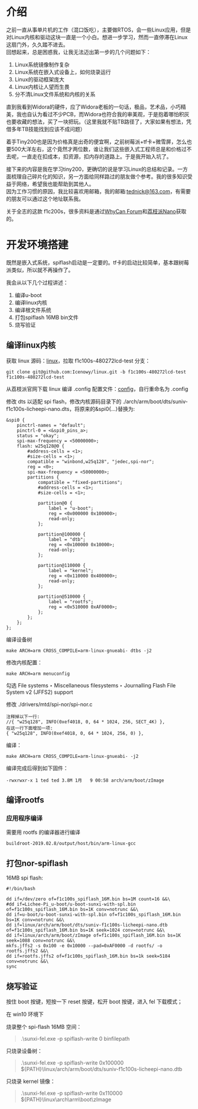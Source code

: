 # 介绍
之前一直从事单片机的工作（混口饭吃），主要做RTOS，会一些Linux应用，但是对Linux内核和驱动这块一直是一个小白。想进一步学习，然而一直停滞在Linux这扇门外，久久踏不进去。<br>
回想起来，总是困惑我，让我无法迈出第一步的几个问题如下：
1. Linux系统镜像制作复杂
2. Linux系统在嵌入式设备上，如何烧录运行
3. Linux的驱动框架庞大
4. Linux内核让人望而生畏
5. 分不清Linux文件系统和内核的关系

直到我看到Widora的硬件，应了Widora老板的一句话，极品，艺术品，小巧精美，我也自认为看过不少PCB，而Widora也符合我的审美观，于是抱着哪怕积灰也要收藏的想法，买了一块把玩。（这里我就不贴TB路径了，大家如果有想法，凭借多年TB技能找到应该不成问题）

着手Tiny200也是因为价格真是出奇的便宜啊，之前树莓派+tf卡+微雪屏，怎么也要500大洋左右，这个竟然才两位数，谁让我们这些嵌入式工程师总是和价格过不去呢，一直走在扣成本，扣资源，扣内存的道路上。于是我开始入坑了。

接下来的内容是我在学习tiny200，更确切的说是学习Linux的总结和记录。一方面梳理自己碎片化的知识，另一方面给同样路过的朋友做个参考。我的很多知识受益于网络，希望我也能帮助到其他人。<br>
因为工作习惯的原因，我比较喜欢用邮箱，我的邮箱:<tednick@163.com>，有需要的朋友可以通过这个地址联系我。

关于全志的这款 f1c200s，很多资料是通过[WhyCan Forum](https://whycan.cn/f_17.html)和[荔枝派Nano](http://nano.lichee.pro/index.html)获取的。

# 开发环境搭建
既然是嵌入式系统，spiflash启动是一定要的。tf卡的启动比较简单，基本跟树莓派类似，所以就不再操作了。<br>

我会从以下几个过程讲述：<br>
1. 编译u-boot<br>
2. 编译linux内核<br>
3. 编译根文件系统<br>
4. 打包spiflash 16MB bin文件<br>
5. 烧写验证<br>

## 编译linux内核
获取 linux 源码：[linux](https://github.com/Icenowy/linux)，拉取 f1c100s-480272lcd-test 分支：
```
git clone git@github.com:Icenowy/linux.git -b f1c100s-480272lcd-test f1c100s-480272lcd-test
```

从荔枝派官网下载 linux 编译 .config 配置文件：[config](http://dl.sipeed.com/LICHEE/Nano/SDK/config)，自行重命名为 .config

修改 dts 以适配 spi flash，修改内核源码目录下的 ./arch/arm/boot/dts/suniv-f1c100s-licheepi-nano.dts，将原来的&spi0{...}替换为:
```
&spi0 {
    pinctrl-names = "default";
    pinctrl-0 = <&spi0_pins_a>;
    status = "okay";
    spi-max-frequency = <50000000>;
    flash: w25q128@0 {
        #address-cells = <1>;
        #size-cells = <1>;
        compatible = "winbond,w25q128", "jedec,spi-nor";
        reg = <0>;   
        spi-max-frequency = <50000000>;
        partitions {
            compatible = "fixed-partitions";
            #address-cells = <1>;
            #size-cells = <1>;

            partition@0 {
                label = "u-boot";
                reg = <0x000000 0x100000>;
                read-only;
            };

            partition@100000 {
                label = "dtb";
                reg = <0x100000 0x10000>;
                read-only;
            };

            partition@110000 {
                label = "kernel";
                reg = <0x110000 0x400000>;
                read-only;
            };

            partition@510000 {
                label = "rootfs";
                reg = <0x510000 0xAF0000>;
            };
        };
    };
};  
```

编译设备树
```
make ARCH=arm CROSS_COMPILE=arm-linux-gnueabi- dtbs -j2
```

修改内核配置：
```
make ARCH=arm menuconfig
```

勾选 File systems ‣ Miscellaneous filesystems ‣ Journalling Flash File System v2 (JFFS2) support

修改 ./drivers/mtd/spi-nor/spi-nor.c
```
注释掉以下一行:
//{ "w25q128", INFO(0xef4018, 0, 64 * 1024, 256, SECT_4K) },
在这一行下面增加一项:
{ "w25q128", INFO(0xef4018, 0, 64 * 1024, 256, 0) },
```

编译：
```
make ARCH=arm CROSS_COMPILE=arm-linux-gnueabi- -j2
```

编译完成后得到如下固件：
```
-rwxrwxr-x 1 ted ted 3.8M 1月   9 00:58 arch/arm/boot/zImage
```

## 编译rootfs

### 应用程序编译
需要用 rootfs 的编译器进行编译
```
buildroot-2019.02.8/output/host/bin/arm-linux-gcc
```

## 打包nor-spiflash
16MB spi flash:
```
#!/bin/bash

dd if=/dev/zero of=f1c100s_spiflash_16M.bin bs=1M count=16 &&\
#dd if=Lichee-Pi_u-boot/u-boot-sunxi-with-spl.bin of=f1c100s_spiflash_16M.bin bs=1K conv=notrunc &&\
dd if=u-boot/u-boot-sunxi-with-spl.bin of=f1c100s_spiflash_16M.bin bs=1K conv=notrunc &&\
dd if=linux/arch/arm/boot/dts/suniv-f1c100s-licheepi-nano.dtb of=f1c100s_spiflash_16M.bin bs=1K seek=1024 conv=notrunc &&\
dd if=linux/arch/arm/boot/zImage of=f1c100s_spiflash_16M.bin bs=1K seek=1088 conv=notrunc &&\
mkfs.jffs2 -s 0x100 -e 0x10000 --pad=0xAF0000 -d rootfs/ -o rootfs.jffs2 &&\
dd if=rootfs.jffs2 of=f1c100s_spiflash_16M.bin bs=1k seek=5184 conv=notrunc &&\
sync
```

## 烧写验证
按住 boot 按键，短按一下 reset 按键，松开 boot 按键，进入 fel 下载模式；

在 win10 环境下

烧录整个 spi-flash 16MB 空间：<br>
> .\sunxi-fel.exe -p spiflash-write 0 binfilepath

只烧录设备树：<br>
> .\sunxi-fel.exe -p spiflash-write 0x100000 ${PATH}\linux/arch/arm/boot/dts/suniv-f1c100s-licheepi-nano.dtb

只烧录 kernel 镜像：<br>
> .\sunxi-fel.exe -p spiflash-write 0x110000 ${PATH}\linux\arch\arm\boot\zImage

